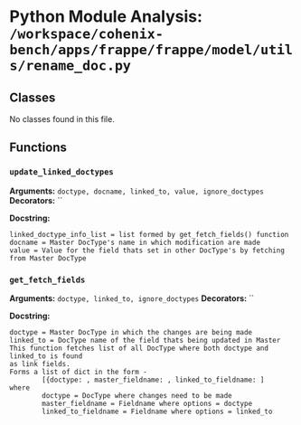 # Python Module Analysis: `/workspace/cohenix-bench/apps/frappe/frappe/model/utils/rename_doc.py`

## Classes

No classes found in this file.


## Functions

### `update_linked_doctypes`
**Arguments:** `doctype, docname, linked_to, value, ignore_doctypes`
**Decorators:** ``

**Docstring:**
```
linked_doctype_info_list = list formed by get_fetch_fields() function
docname = Master DocType's name in which modification are made
value = Value for the field thats set in other DocType's by fetching from Master DocType
```
### `get_fetch_fields`
**Arguments:** `doctype, linked_to, ignore_doctypes`
**Decorators:** ``

**Docstring:**
```
doctype = Master DocType in which the changes are being made
linked_to = DocType name of the field thats being updated in Master
This function fetches list of all DocType where both doctype and linked_to is found
as link fields.
Forms a list of dict in the form -
        [{doctype: , master_fieldname: , linked_to_fieldname: ]
where
        doctype = DocType where changes need to be made
        master_fieldname = Fieldname where options = doctype
        linked_to_fieldname = Fieldname where options = linked_to
```

